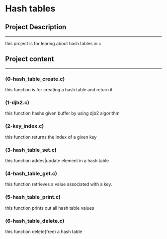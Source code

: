 # Hash tables
## Project Description
-------------
this project is for learing about hash tables in c

## Project content
------------
### (0-hash_table_create.c)
this function is for creating a hash table and return it
### (1-djb2.c)
this function hashs given buffer by using djb2 algorithm
### (2-key_index.c)
this function returns the index of a given key
### (3-hash_table_set.c)
this function addes|update element in a hash table
### (4-hash_table_get.c)
this function retrieves a value associated with a key.
### (5-hash_table_print.c) 
this function prints out all hash table values
### (6-hash_table_delete.c) 
this function delete(free) a hash table
